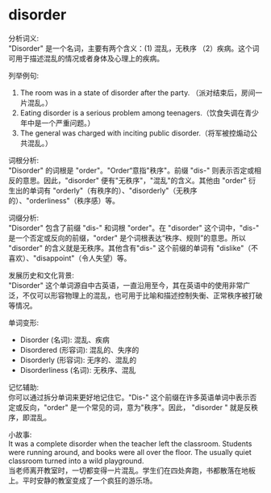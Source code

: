 # disorder

分析词义:  
"Disorder" 是一个名词，主要有两个含义：(1) 混乱，无秩序 （2）疾病。这个词可用于描述混乱的情况或者身体及心理上的疾病。

  

列举例句:

  

1.  The room was in a state of disorder after the party. （派对结束后，房间一片混乱。）
2.  Eating disorder is a serious problem among teenagers.（饮食失调在青少年中是一个严重问题。）
3.  The general was charged with inciting public disorder.（将军被控煽动公共混乱。）

  

词根分析:  
"Disorder" 的词根是 "order"。"Order“意指"秩序"。前缀 "dis-" 则表示否定或相反的意思。因此，"disorder" 便有"无秩序"，"混乱"的含义。其他由 "order" 衍生出的单词有 "orderly"（有秩序的）、"disorderly"（无秩序的）、"orderliness"（秩序感）等。

  

词缀分析:  
"Disorder" 包含了前缀 "dis-" 和词根 "order"。在 "disorder" 这个词中，"dis-" 是一个否定或反向的前缀，"order" 是个词根表达“秩序、规则”的意思。所以 "disorder" 的含义就是无秩序。其他含有"dis-" 这个前缀的单词有 "dislike"（不喜欢）、"disappoint"（令人失望）等。

  

发展历史和文化背景:  
"Disorder" 这个单词源自中古英语，一直沿用至今，其在英语中的使用非常广泛，不仅可以形容物理上的混乱，也可用于比喻和描述控制失衡、正常秩序被打破等情况。

  

单词变形:

  

*   Disorder (名词): 混乱、疾病
*   Disordered (形容词): 混乱的、失序的
*   Disorderly (形容词): 无序的、混乱的
*   Disorderliness (名词): 无秩序、混乱

  

记忆辅助:  
你可以通过拆分单词来更好地记住它。"Dis-" 这个前缀在许多英语单词中表示否定或反向，"order" 是一个常见的词，意为"秩序"。因此， "disorder " 就是反秩序，即混乱。

  

小故事:  
It was a complete disorder when the teacher left the classroom. Students were running around, and books were all over the floor. The usually quiet classroom turned into a wild playground.  
当老师离开教室时，一切都变得一片混乱。学生们在四处奔跑，书都散落在地板上。平时安静的教室变成了一个疯狂的游乐场。
